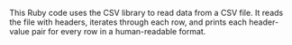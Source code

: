This Ruby code uses the CSV library to read data from a CSV file. It reads the file with headers, iterates through each row, and prints each header-value pair for every row in a human-readable format.
